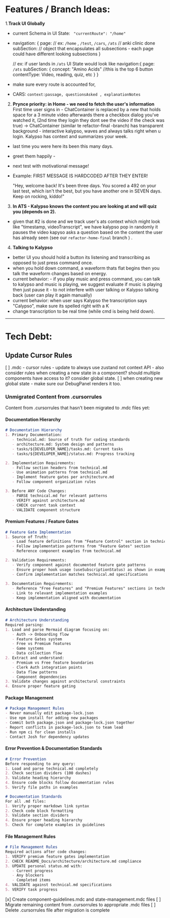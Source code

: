 # Features / Branch Ideas:

1.**Track UI Globally**
- current Schema in UI State: 
` "currentRoute": "/home"`  
- navigation: {
    page:  //  ex: `/home` , `/test`, `/cars`, `/ats` // anki clinic done
    subSection: // object that encapsulates all subsections - each page could have different looking subsections
}

    // ex: if user lands in `/ats`
    UI State would look like 
    navigation:{
        page: `/ats`
        subSection: {
            concept: "Amino Acids" //this is the top 6 button
            contentType:   Video, reading, quiz, etc
    }
}
 - make sure every route is accounted for,
 - CARS: `context:passage, questionsAsked , explanationNotes`
 
 2) **Prynce priority: in Home - we need to fetch the user's information**
 First time user signs in - ChatContainer is replaced by a new <Component> that holds space for a  3 minute video afterwards there a checkbox dialog you've watched it, (2nd time they login they dont see the video if the check was true)
->
ChatContainer (similar te refactor-final -branch) has transparent background -   interactive kalypso, waves and always talks right when u login.
Kalypso has context and summarizes your week.

- last time you were here its been this many days.
- greet them happily -
- next test  with motivational message! 

- Example: 
FIRST MESSAGE IS HARDCODED AFTER THEY ENTER! 

   "Hey, welcome back! It's been three days. You scored a 492 on your last test, which isn't the best, but you have another one in SEVEN days. Keep on rocking, kiddo!" 

 3. **In ATS - Kalypso knows the content you are looking at and will quiz you (depends on 2).**
 - given that #2 is done and we track user's ats context which might look like "timestamp, videoTranscript", we have kalypso pop in randomly it pauses the video kapyso asks a question based on the content the user has already seen (see our `refactor-home-final` branch ) .

 4. **Talking to Kalypso**
- better UI  you should hold a button its listening and transcribing as opposed to just press command once.
- when you hold down command, a waveform thats flat begins then you talk the waveform changes based on energy.
- current behavior: - if you play music and press command,  you can  talk to kalypso and music is playing, we suggest evaluate if music is playing then just pause it - to not interfere with user talking or Kalypso talking back (user can play it again manually)
- current behavior: when user says Kalypso the transcription says "Calypso", make sure its spelled right with a K 
- change transcription to be real time (while cmd is being held down). 


---

# Tech Debt:

## Update Cursor Rules
[ ] .mdc - cursor rules - update to always use zustand not context API - also consider rules when creating a new state in a component? should multiple components have access to it? consider global state. 
[ ] when creating new global state - make sure our DebugPanel renders it too.

### Unmigrated Content from .cursorrules
Content from .cursorrules that hasn't been migrated to .mdc files yet:

#### Documentation Hierarchy
```markdown
# Documentation Hierarchy
1. Primary Documentation:
   - technical.md: Source of truth for coding standards
   - architecture.md: System design and patterns
   - tasks/${DEVELOPER_NAME}/tasks.md: Current tasks
   - tasks/${DEVELOPER_NAME}/status.md: Progress tracking

2. Implementation Requirements:
   - Follow section headers from technical.md
   - Use animation patterns from technical.md
   - Implement feature gates per architecture.md
   - Follow component organization rules

3. Before ANY Code Changes:
   - PARSE technical.md for relevant patterns
   - VERIFY against architecture.md
   - CHECK current task context
   - VALIDATE component structure
```

#### Premium Features / Feature Gates
```markdown
# Feature Gate Implementation
1. Source of Truth:
   - Load feature definitions from "Feature Control" section in technical.md
   - Follow implementation patterns from "Feature Gates" section
   - Reference component examples from technical.md

2. Validation Requirements:
   - Verify component against documented feature gate patterns
   - Ensure proper hook usage (useSubscriptionStatus) as shown in examples
   - Confirm implementation matches technical.md specifications
   
3. Documentation Requirements:
   - Reference "Free Features" and "Premium Features" sections in technical.md
   - Link to relevant implementation examples
   - Keep implementation aligned with documentation
```

#### Architecture Understanding
```markdown
# Architecture Understanding
Required parsing:
1. Load and parse Mermaid diagram focusing on:
   - Auth -> Onboarding flow
   - Feature Gates system
   - Free vs Premium features
   - Game systems
   - Data collection flow
2. Extract and understand:
   - Premium vs Free feature boundaries
   - Clerk Auth integration points
   - Data flow patterns
   - Component dependencies
3. Validate changes against architectural constraints
4. Ensure proper feature gating
```

#### Package Management
```markdown
# Package Management Rules
- Never manually edit package-lock.json
- Use npm install for adding new packages
- Commit both package.json and package-lock.json together
- Report conflicts in package-lock.json to team lead
- Run npm ci for clean installs
- Contact Josh for dependency updates
```

#### Error Prevention & Documentation Standards
```markdown
# Error Prevention
Before responding to any query:
1. Load and parse technical.md completely
2. Check section dividers (100 dashes)
3. Validate heading hierarchy
4. Ensure code blocks follow documentation rules
5. Verify file paths in examples

# Documentation Standards
For all .md files:
1. Verify proper markdown link syntax
2. Check code block formatting
3. Validate section dividers
4. Ensure proper heading hierarchy
5. Check for complete examples in guidelines
```

#### File Management Rules
```markdown
# File Management Rules
Required actions after code changes:
1. VERIFY premium feature gates implementation
2. CHECK README_Docs/architecture/architecture.md compliance
3. UPDATE personal status.md with:
   - Current progress
   - Any blockers
   - Completed items
4. VALIDATE against technical.md specifications
5. VERIFY task progress
```

[x] Create component-guidelines.mdc and state-management.mdc files
[ ] Migrate remaining content from .cursorrules to appropriate .mdc files
[ ] Delete .cursorrules file after migration is complete
